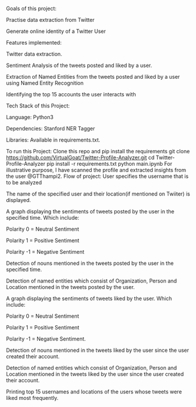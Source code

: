 Goals of this project:

Practise data extraction from Twitter

Generate online identity of a Twitter User

Features implemented:

Twitter data extraction.

Sentiment Analysis of the tweets posted and liked by a user.

Extraction of Named Entities from the tweets posted and liked by a user using Named Entity Recognition

Identifying the top 15 accounts the user interacts with

Tech Stack of this Project:

Language: Python3

Dependencies: Stanford NER Tagger

Libraries: Available in requirements.txt.

To run this Project:
Clone this repo and pip install the requirements
git clone https://github.com/VirtualGoat/Twitter-Profile-Analyzer.git
cd Twitter-Profile-Analyzer
pip install -r requirements.txt
python main.ipynb
For illustrative purpose, I have scanned the profile and extracted insights from the user @GTThampi2.
Flow of project:
User specifies the username that is to be analyzed

The name of the specified user and their location(if mentioned on Twiiter) is displayed.

A graph displaying the sentiments of tweets posted by the user in the specified time. Which include:

Polarity 0 = Neutral Sentiment

Polarity 1 = Positive Sentiment

Polarity -1 = Negative Sentiment

Detection of nouns mentioned in the tweets posted by the user in the specified time.

Detection of named entities which consist of Organization, Person and Location mentioned in the tweets posted by the user.

A graph displaying the sentiments of tweets liked by the user. Which include:

Polarity 0 = Neutral Sentiment

Polarity 1 = Positive Sentiment

Polarity -1 = Negative Sentiment.

Detection of nouns mentioned in the tweets liked by the user since the user created their account.

Detection of named entities which consist of Organization, Person and Location mentioned in the tweets liked by the user since the user created their account.

Printing top 15 usernames and locations of the users whose tweets were liked most frequently.
